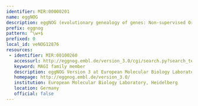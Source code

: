```yaml
---
identifier: MIR:00000201
name: eggNOG
description: eggNOG (evolutionary genealogy of genes: Non-supervised Orthologous Groups) is a database of orthologous groups of genes. The orthologous groups are annotated with functional description lines (derived by identifying a common denominator for the genes based on their various annotations), with functional categories (i.e derived from the original COG/KOG categories).
prefix: eggnog
pattern: ^\w+$
prefixed: 0
local_id: veNOG12876
resources:
 - identifier: MIR:00100260
   accessurl: http://eggnog.embl.de/version_3.0/cgi/search.py?search_term_0=${lid}
   keyword: MAGI family member
   description: eggNOG Version 3 at European Molecular Biology Laboratory
   homepage: http://eggnog.embl.de/version_3.0/
   institution: European Molecular Biology Laboratory, Heidelberg
   location: Germany
   official: false
---
```

